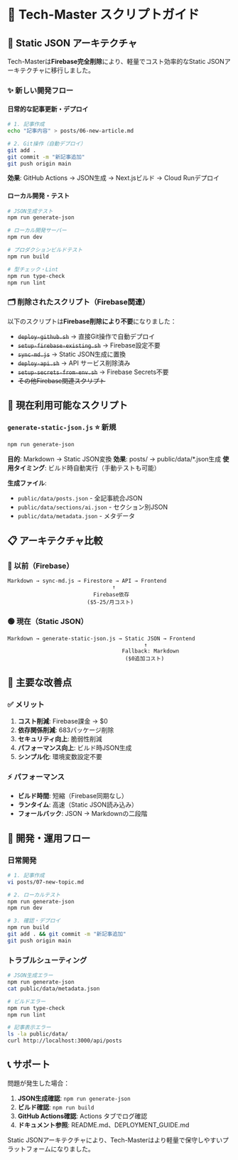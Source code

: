 # 📜 Tech-Master スクリプトガイド

## 🎯 Static JSON アーキテクチャ

Tech-Masterは**Firebase完全削除**により、軽量でコスト効率的なStatic JSONアーキテクチャに移行しました。

### ✨ 新しい開発フロー

#### 日常的な記事更新・デプロイ

```bash
# 1. 記事作成
echo "記事内容" > posts/06-new-article.md

# 2. Git操作（自動デプロイ）
git add .
git commit -m "新記事追加"
git push origin main
```

**効果**: GitHub Actions → JSON生成 → Next.jsビルド → Cloud Runデプロイ

#### ローカル開発・テスト

```bash
# JSON生成テスト
npm run generate-json

# ローカル開発サーバー
npm run dev

# プロダクションビルドテスト
npm run build

# 型チェック・Lint
npm run type-check
npm run lint
```

### 🗂️ 削除されたスクリプト（Firebase関連）

以下のスクリプトは**Firebase削除により不要**になりました：

- ~~`deploy-github.sh`~~ → 直接Git操作で自動デプロイ
- ~~`setup-firebase-existing.sh`~~ → Firebase設定不要
- ~~`sync-md.js`~~ → Static JSON生成に置換
- ~~`deploy-api.sh`~~ → API サービス削除済み
- ~~`setup-secrets-from-env.sh`~~ → Firebase Secrets不要
- ~~その他Firebase関連スクリプト~~

## 🚀 現在利用可能なスクリプト

### `generate-static-json.js` ⭐️ 新規

```bash
npm run generate-json
```

**目的**: Markdown → Static JSON変換
**効果**: posts/ → public/data/*.json生成
**使用タイミング**: ビルド時自動実行（手動テストも可能）

**生成ファイル**:
- `public/data/posts.json` - 全記事統合JSON
- `public/data/sections/ai.json` - セクション別JSON
- `public/data/metadata.json` - メタデータ

## 📋 アーキテクチャ比較

### 🔴 以前（Firebase）

```
Markdown → sync-md.js → Firestore → API → Frontend
                                 ↑
                           Firebase依存
                         ($5-25/月コスト)
```

### 🟢 現在（Static JSON）

```
Markdown → generate-static-json.js → Static JSON → Frontend
                                           ↑
                                    Fallback: Markdown
                                     ($0追加コスト)
```

## 🎯 主要な改善点

### ✅ メリット

1. **コスト削減**: Firebase課金 → $0
2. **依存関係削減**: 683パッケージ削除
3. **セキュリティ向上**: 脆弱性削減
4. **パフォーマンス向上**: ビルド時JSON生成
5. **シンプル化**: 環境変数設定不要

### ⚡ パフォーマンス

- **ビルド時間**: 短縮（Firebase同期なし）
- **ランタイム**: 高速（Static JSON読み込み）
- **フォールバック**: JSON → Markdownの二段階

## 🔧 開発・運用フロー

### 日常開発

```bash
# 1. 記事作成
vi posts/07-new-topic.md

# 2. ローカルテスト
npm run generate-json
npm run dev

# 3. 確認・デプロイ
npm run build
git add . && git commit -m "新記事追加"
git push origin main
```

### トラブルシューティング

```bash
# JSON生成エラー
npm run generate-json
cat public/data/metadata.json

# ビルドエラー
npm run type-check
npm run lint

# 記事表示エラー
ls -la public/data/
curl http://localhost:3000/api/posts
```

## 📞 サポート

問題が発生した場合：

1. **JSON生成確認**: `npm run generate-json`
2. **ビルド確認**: `npm run build`
3. **GitHub Actions確認**: Actions タブでログ確認
4. **ドキュメント参照**: README.md、DEPLOYMENT_GUIDE.md

Static JSONアーキテクチャにより、Tech-Masterはより軽量で保守しやすいプラットフォームになりました。